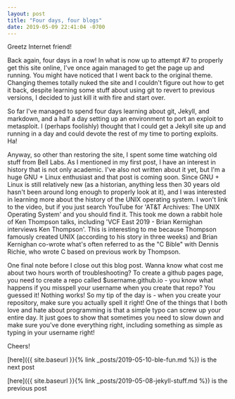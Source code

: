 ```yaml
---
layout: post
title: "Four days, four blogs"
date: 2019-05-09 22:41:04 -0700
---
```


Greetz Internet friend!

Back again, four days in a row! In what is now up to attempt #7 to properly get this site online, I've once again managed to get the page up and running. You might have noticed that I went back to the original theme. Changing themes totally nuked the site and I couldn't figure out how to get it back, despite learning some stuff about using git to revert to previous versions, I decided to just kill it with fire and start over.

So far I've managed to spend four days learning about git, Jekyll, and markdown, and a half a day setting up an environment to port an exploit to metasploit. I (perhaps foolishly) thought that I could get a Jekyll site up and running in a day and could devote the rest of my time to porting exploits. Ha!

Anyway, so other than restoring the site, I spent some time watching old stuff from Bell Labs. As I mentioned in my first post, I have an interest in history that is not only academic. I've also not written about it yet, but I'm a huge GNU + Linux enthusiast and that post is coming soon. Since GNU + Linux is still relatively new (as a historian, anything less then 30 years old hasn't been around long enough to properly look at it), and I was interested in learning more about the history of the UNIX operating system. I won't link to the video, but if you just search YouTube for 'AT&T Archives: The UNIX Operating System' and you should find it. This took me down a rabbit hole of Ken Thompson talks, including 'VCF East 2019 - Brian Kernighan interviews Ken Thompson'. This is interesting to me because Thompson famously created UNIX (according to his story in three weeks) and Brian Kernighan co-wrote what's often referred to as the "C Bible" with Dennis Richie, who wrote C based on previous work by Thompson.

One final note before I close out this blog post. Wanna know what cost me about two hours worth of troubleshooting? To create a github pages page, you need to create a repo called $username.github.io - you know what happens if you misspell your username when you create that repo? You guessed it! Nothing works! So my tip of the day is - when you create your repository, make sure you actually spell it right! One of the things that I both love and hate about programming is that a simple typo can screw up your entire day. It just goes to show that sometimes you need to slow down and make sure you've done everything right, including something as simple as typing in your username right!

Cheers!

[here]({{ site.baseurl }}{% link _posts/2019-05-10-ble-fun.md %}) is the next post

[here]({{ site.baseurl }}{% link _posts/2019-05-08-jekyll-stuff.md %}) is the previous post
